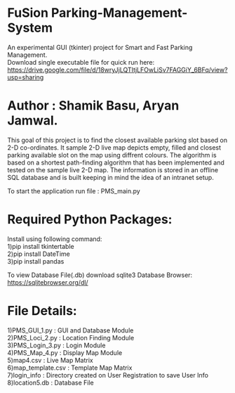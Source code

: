 # FuSion Parking-Management-System
An experimental GUI (tkinter) project for Smart and Fast Parking Management. <br>
Download single executable file for quick run here: https://drive.google.com/file/d/18wryJjLQTItjLFOwLiSv7FAGGiY_6BFq/view?usp=sharing

# Author : Shamik Basu, Aryan Jamwal.

This goal of this project is to find the closest available parking slot based on 2-D co-ordinates. It sample 2-D live map depicts empty, filled and closest parking available slot on the map using diffrent colours. The algorithm is based on a shortest path-finding algorithm that has been implemented and tested on the sample live 2-D map. The information is stored in an offline SQL database and is built keeping in mind the idea of an intranet setup.

To start the application run file : PMS_main.py

# Required Python Packages:

Install using following command:<br>
1)pip install tkintertable<br>
2)pip install DateTime<br>
3)pip install pandas

To view Database File(.db) download sqlite3 Database Browser:
https://sqlitebrowser.org/dl/

# File Details:
1)PMS_GUI_1.py : GUI and Database Module<br>
2)PMS_Loci_2.py : Location Finding Module<br>
3)PMS_Login_3.py : Login Module<br>
4)PMS_Map_4.py : Display Map Module<br>
5)map4.csv : Live Map Matrix<br>
6)map_template.csv : Template Map Matrix<br>
7)login_info : Directory created on User Registration to save User Info<br>
8)location5.db : Database File<br>
